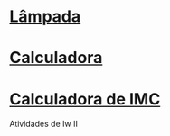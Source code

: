 # [Lâmpada](https://rackaraujo.github.io/IW-II/Exercicio/)

# [Calculadora](https://rackaraujo.github.io/IW-II/calculadora/)

# [Calculadora de IMC](https://rackaraujo.github.io/IW-II/calculadora%20de%20imc/)


Atividades de Iw II
